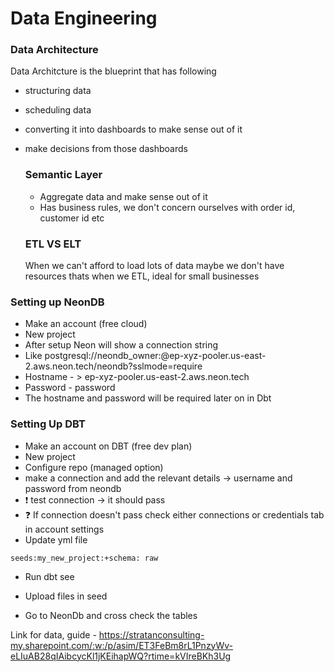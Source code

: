 # Data Engineering

### Data Architecture

Data Architcture is the blueprint that has following
- structuring data
- scheduling data
- converting it into dashboards to make sense out of it
- make decisions from those dashboards


  ### Semantic Layer

  - Aggregate data and make sense out of it
  - Has business rules, we don't concern ourselves with order id, customer id etc
 
  ### ETL VS ELT

  When we can't afford to load lots of data maybe we don't have resources thats when we ETL, ideal for small businesses


### Setting up NeonDB
- Make an account (free cloud)
- New project
- After setup Neon will show a connection string
- Like postgresql://neondb_owner:<password>@ep-xyz-pooler.us-east-2.aws.neon.tech/neondb?sslmode=require
- Hostname - > ep-xyz-pooler.us-east-2.aws.neon.tech
- Password - password
- The hostname and password will be required later on in Dbt




### Setting Up DBT 
- Make an account on DBT (free dev plan)
- New project
- Configure repo (managed option)
- make a connection and add the relevant details -> username and password from neondb
- ❗ test connection -> it should pass
- ❓ If connection doesn't pass check either connections or credentials tab in account settings
- Update yml file 

```
seeds:my_new_project:+schema: raw

```

- Run dbt see
- Upload files in seed

- Go to NeonDb and cross check the tables

Link for data, guide - https://stratanconsulting-my.sharepoint.com/:w:/p/asim/ET3FeBm8rL1PnzyWv-eLIuAB28qIAibcycKl1jKEihapWQ?rtime=kVIreBKh3Ug
